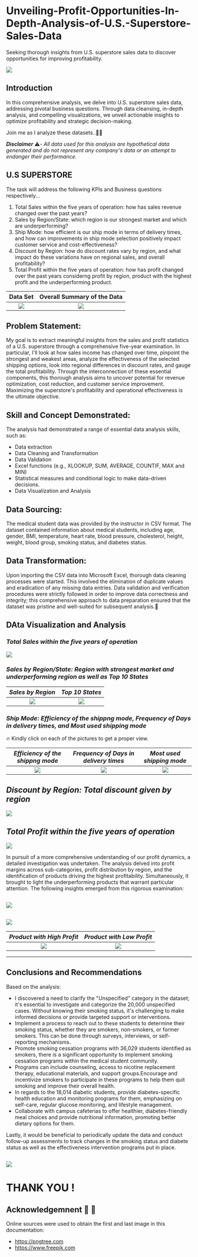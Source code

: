 # Unveiling-Profit-Opportunities-In-Depth-Analysis-of-U.S.-Superstore-Sales-Data
Seeking thorough insights from U.S. superstore sales data to discover opportunities for improving profitability.

![](USA.jpg)         



## Introduction

In this comprehensive analysis, we delve into U.S. superstore sales data, addressing pivotal business questions. Through data cleansing, in-depth analysis, and compelling visualizations, we unveil actionable insights to optimize profitability and strategic decision-making. 

Join me as I analyze these datasets..🙂😉


_**Disclaimer**_ ⚠️- _All data used for this analysis are hypothetical data generated and do not represent any company's data or an attempt to endanger their performance._

## U.S SUPERSTORE
The task will address the following KPIs and Business questions respectively...
1. Total Sales within the five years of operation: how has sales revenue changed over the past years?
2. Sales by Region/State: which region is our strongest market and which are underperforming?
3. Ship Mode: how efficient is our ship mode in terms of delivery times, and how can improvements in ship mode selection positively impact customer service and cost-effectiveness?
4. Discount by Region: how do discount rates vary by region, and what impact do these variations have on regional sales, and overall profitability?
5. Total Profit within the five years of operation: how has profit changed over the past years considerng profit by region, product with the highest profit and the underperforming product.

**Data Set**                                    |   **Overall Summary of the Data**             
:----------------------------------------------:|:--------------------------------:
![](f2.png)                                     |          ![](f1.png)               

## Problem Statement:

My goal is to extract meaningful insights from the sales and profit statistics of a U.S. superstore through a comprehensive five-year examination. In particular, I'll look at how sales income has changed over time, pinpoint the strongest and weakest areas, analyze the effectiveness of the selected shipping options, look into regional differences in discount rates, and gauge the total profitability. Through the interconnection of these essential components, this thorough analysis aims to uncover potential for revenue optimization, cost reduction, and customer service improvement. Maximizing the superstore's profitability and operational effectiveness is the ultimate objective.


## Skill and Concept Demonstrated:

The analysis had demonstrated a range of essential data analysis skills, such as:
- Data extraction
- Data Cleaning and Transformation
- Data Validation
- Excel functions (e.g., XLOOKUP, SUM, AVERAGE, COUNTIF, MAX and MIN)
- Statistical measures and conditional logic to make data-driven decisions.
- Data Visualization and Analysis

## Data Sourcing:

The medical student data was provided by the instructor in CSV format. The dataset contained information about medical students, including age, gender, BMI, temperature, heart rate, blood pressure, cholesterol, height, weight, blood group, smoking status, and diabetes status.


## Data Transformation:

Upon importing the CSV data into Microsoft Excel, thorough data cleaning processes were started. This involved the elimination of duplicate values and eradication of any missing data entries. Data validation and verification procedures were strictly followed in order to improve data correctness and integrity; this comprehensive approach to data preparation ensured that the dataset was pristine and well-suited for subsequent analysis.:muscle:

## DAta Visualization and Analysis

### *Total Sales within the five years of operation*

![](Sales_trend.png)

### *Sales by Region/State: Region with strongest market and underperforming region as well as Top 10 States*

*Sales by Region*                               |   *Top 10 States*                
:----------------------------------------------:|:--------------------------------:
![](Sales_Region.png)                           |      ![](Sale_by_S.png)                 

### *Ship Mode: Efficiency of the shippng mode, Frequency of Days in delivery times, and Most used shipping mode*
:fire: Kindly click on each of the pictures to get a proper view.



*Efficiency of the shippng mode*      |   *Frequency of Days in delivery times*     | *Most used shipping mode*
:------------------------------------:|:-------------------------------------------:|:-------------------------:
![](Shipmod.png)                      |        ![](Frequency_Days.png)              |   ![](Shipmode.png)


## *Discount by Region: Total discount given by region*
![](Discount_Region.png)  


## *Total Profit within the five years of operation*
![](QuarterlyProfit.png) 

In pursuit of a more comprehensive understanding of our profit dynamics, a detailed investigation was undertaken. The analysis delved into profit margins across sub-categories, profit distribution by region, and the identification of products driving the highest profitability. Simultaneously, it brought to light the underperforming products that warrant particular attention. The following insights emerged from this rigorous examination:


![](ProfitMargin.png)
----
![](Pofit_Region.png)
----
*Product with High Profit*                         |        *Product with Low Profit*     
:-------------------------------------------------:|:---------------------------------------------:
![](Product_High_Profit.png)                       |        ![](Product_Low_Profit.png)  
----


## Conclusions and Recommendations

Based on the analysis:

- I discovered a need to clarify the "Unspecified" category in the dataset; it's essential to investigate and categorize the 20,000 unspecified cases. Without knowing their smoking status, it's challenging to make informed decisions or provide targeted support or interventions.
- Implement a process to reach out to these students to determine their smoking status, whether they are smokers, non-smokers, or former smokers. This can be done through surveys, interviews, or self-reporting mechanisms.
- Promote smoking cessation programs with 36,029 students identified as smokers, there is a significant opportunity to implement smoking cessation programs within the medical student community.
- Programs can include counseling, access to nicotine replacement therapy, educational materials, and support groups.Encourage and incentivize smokers to participate in these programs to help them quit smoking and improve their overall health.
- In regards to the 18,014 diabetic students, provide diabetes-specific health education and monitoring programs for them, emphasizing on self-care, regular glucose monitoring, and lifestyle management.
- Collaborate with campus cafeterias to offer healthier, diabetes-friendly meal choices and provide nutritional information, promoting better dietary options for them.

Lastly, it would be beneficial to periodically update the data and conduct follow-up assessments to track changes in the smoking status and diabete status as well as the effectiveness intervention programs put in place.

![](GoodH.png)
---
# THANK YOU !

## Acknowledgemnent 🙏 🙏

Online sources were used to obtain the first and last image in this documentation:
- https://pngtree.com
- https://www.freepik.com


